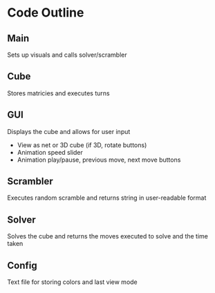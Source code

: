 # Code Outline

## Main

Sets up visuals and calls solver/scrambler

## Cube

Stores matricies and executes turns

## GUI

Displays the cube and allows for user input

* View as net or 3D cube (if 3D, rotate buttons)
* Animation speed slider
* Animation play/pause, previous move, next move buttons

## Scrambler

Executes random scramble and returns string in user-readable format

## Solver

Solves the cube and returns the moves executed to solve and the time taken

## Config

Text file for storing colors and last view mode
